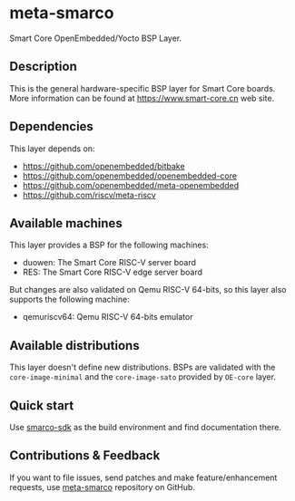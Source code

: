 # meta-smarco

Smart Core OpenEmbedded/Yocto BSP Layer.

## Description

This is the general hardware-specific BSP layer for Smart Core boards.
More information can be found at https://www.smart-core.cn web site.

## Dependencies

This layer depends on:
 - https://github.com/openembedded/bitbake
 - https://github.com/openembedded/openembedded-core
 - https://github.com/openembedded/meta-openembedded
 - https://github.com/riscv/meta-riscv

## Available machines

This layer provides a BSP for the following machines:
 - duowen: The Smart Core RISC-V server board
 - RES: The Smart Core RISC-V edge server board

But changes are also validated on Qemu RISC-V 64-bits, so this layer also
supports the following machine:
 - qemuriscv64: Qemu RISC-V 64-bits emulator

## Available distributions

This layer doesn't define new distributions. BSPs are validated with the
`core-image-minimal` and the `core-image-sato` provided by `OE-core` layer.

## Quick start

Use [smarco-sdk](https://github.com/smarco-mc/smarco-sdk) as the build environment and find documentation there.

## Contributions & Feedback

If you want to file issues, send patches and make feature/enhancement
requests, use [meta-smarco](https://github.com/smarco-mc/meta-smarco) repository on GitHub.
